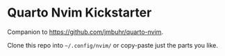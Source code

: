 # Quarto Nvim Kickstarter

Companion to <https://github.com/jmbuhr/quarto-nvim>.

Clone this repo into `~/.config/nvim/`
or copy-paste just the parts you like.



